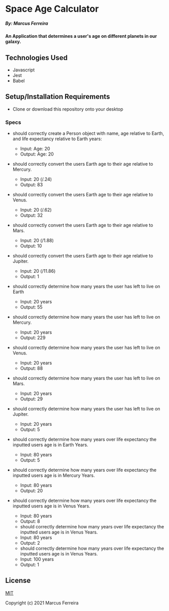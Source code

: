 # Space Age Calculator

##### By: Marcus Ferreira

#### An Application that determines a user's age on different planets in our galaxy.

## Technologies Used

* Javascript
* Jest
* Babel

## Setup/Installation Requirements

* Clone or download this repository onto your desktop



### Specs

* should correctly create a Person object with name, age relative to Earth, and life expectancy relative to Earth years:
  - Input: Age: 20
  - Output: Age: 20

* should correctly convert the users Earth age to their age relative to Mercury.
  - Input: 20 (/.24)
  - Output: 83

* should correctly convert the users Earth age to their age relative to Venus.
  - Input: 20 (/.62)
  - Output: 32

* should correctly convert the users Earth age to their age relative to Mars.
  - Input: 20 (/1.88)
  - Output: 10

* should correctly convert the users Earth age to their age relative to Jupiter.
  - Input: 20 (/11.86)
  - Output: 1

* should correctly determine how many years the user has left to live on Earth
  - Input: 20 years
  - Output: 55

* should correctly determine how many years the user has left to live on Mercury.
  - Input: 20 years
  - Output: 229

* should correctly determine how many years the user has left to live on Venus.
  - Input: 20 years
  - Output: 88

* should correctly determine how many years the user has left to live on Mars.
  - Input: 20 years
  - Output: 29

* should correctly determine how many years the user has left to live on Jupiter.
  - Input: 20 years
  - Output: 5

* should correctly determine how many years over life expectancy the inputted users age is in Earth Years.
  - Input: 80 years
  - Output: 5

* should correctly determine how many years over life expectancy the inputted users age is in Mercury Years.
  - Input: 80 years
  - Output: 20

* should correctly determine how many years over life expectancy the inputted users age is in Venus Years.
  - Input: 80 years
  - Output: 8

  * should correctly determine how many years over life expectancy the inputted users age is in Venus Years.
  - Input: 80 years
  - Output: 2

  * should correctly determine how many years over life expectancy the inputted users age is in Venus Years.
  - Input: 100 years
  - Output: 1

## License

[MIT](https://opensource.org/licenses/MIT)


Copyright (c) 2021 Marcus Ferreira